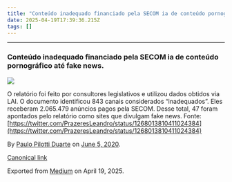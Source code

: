 ```yaml
---
title: "Conteúdo inadequado financiado pela SECOM ia de conteúdo pornográfico até fake news."
date: 2025-04-19T17:39:36.215Z
tags: []
---
```


* * *

### Conteúdo inadequado financiado pela SECOM ia de conteúdo pornográfico até fake news.

![](https://cdn-images-1.medium.com/max/800/1*xId-ZcFQLcdQoqDh-49WOw.jpeg)

O relatório foi feito por consultores legislativos e utilizou dados obtidos via LAI. O documento identificou 843 canais considerados “inadequados”. Eles receberam 2.065.479 anúncios pagos pela SECOM. Desse total, 47 foram apontados pelo relatório como sites que divulgam fake news. Fonte: [https://twitter.com/PrazeresLeandro/status/1268013810411024384](https://twitter.com/PrazeresLeandro/status/1268013810411024384)

By [Paulo Pilotti Duarte](https://medium.com/@paulopilotti) on [June 5, 2020](https://medium.com/p/a7fa30bed2da).

[Canonical link](https://medium.com/@paulopilotti/conte%C3%BAdo-inadequado-financiado-pela-secom-ia-de-conte%C3%BAdo-pornogr%C3%A1fico-at%C3%A9-fake-news-a7fa30bed2da)

Exported from [Medium](https://medium.com) on April 19, 2025.